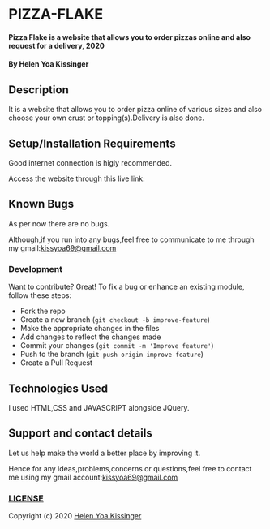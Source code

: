# PIZZA-FLAKE
#### Pizza Flake is a website that allows you to order pizzas online and also request for a delivery, 2020
#### By **Helen Yoa Kissinger**
## Description
It is a website that allows you to order pizza online of various sizes and also choose your own crust or topping(s).Delivery is also done.
## Setup/Installation Requirements
Good internet connection is higly recommended.

Access the website through this live link:
## Known Bugs
As per now there are no bugs.

Although,if you run into any bugs,feel free to communicate to me through my gmail:kissyoa69@gmail.com
### Development
Want to contribute? Great!
To fix a bug or enhance an existing module, follow these steps:
- Fork the repo
- Create a new branch (`git checkout -b improve-feature`)
- Make the appropriate changes in the files
- Add changes to reflect the changes made
- Commit your changes (`git commit -m 'Improve feature'`)
- Push to the branch (`git push origin improve-feature`)
- Create a Pull Request 

## Technologies Used
I used HTML,CSS and JAVASCRIPT alongside JQuery.
## Support and contact details
Let us help make the world a better place by improving it.

Hence for any ideas,problems,concerns or questions,feel free to contact me using my gmail account:kissyoa69@gmail.com
### [LICENSE](https://github.com/kissinger69/PIZZA-FLAKE/blob/master/LICENSE)
Copyright (c) 2020 [Helen Yoa Kissinger](https://github.com/kissinger69)
